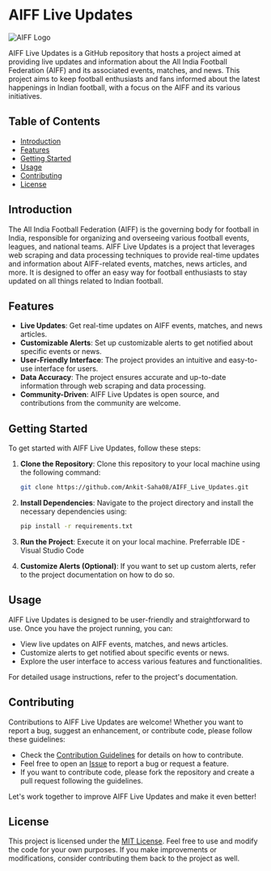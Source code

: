 # AIFF Live Updates

![AIFF Logo](https://github.com/Ankit-Saha08/AIFF.JPG)

AIFF Live Updates is a GitHub repository that hosts a project aimed at providing live updates and information about the All India Football Federation (AIFF) and its associated events, matches, and news. This project aims to keep football enthusiasts and fans informed about the latest happenings in Indian football, with a focus on the AIFF and its various initiatives.

## Table of Contents

- [Introduction](#introduction)
- [Features](#features)
- [Getting Started](#getting-started)
- [Usage](#usage)
- [Contributing](#contributing)
- [License](#license)

## Introduction

The All India Football Federation (AIFF) is the governing body for football in India, responsible for organizing and overseeing various football events, leagues, and national teams. AIFF Live Updates is a project that leverages web scraping and data processing techniques to provide real-time updates and information about AIFF-related events, matches, news articles, and more. It is designed to offer an easy way for football enthusiasts to stay updated on all things related to Indian football.

## Features

- **Live Updates**: Get real-time updates on AIFF events, matches, and news articles.
- **Customizable Alerts**: Set up customizable alerts to get notified about specific events or news.
- **User-Friendly Interface**: The project provides an intuitive and easy-to-use interface for users.
- **Data Accuracy**: The project ensures accurate and up-to-date information through web scraping and data processing.
- **Community-Driven**: AIFF Live Updates is open source, and contributions from the community are welcome.

## Getting Started

To get started with AIFF Live Updates, follow these steps:

1. **Clone the Repository**: Clone this repository to your local machine using the following command:
   ```bash
   git clone https://github.com/Ankit-Saha08/AIFF_Live_Updates.git
   ```

2. **Install Dependencies**: Navigate to the project directory and install the necessary dependencies using:
   ```bash
   pip install -r requirements.txt
   ```

3. **Run the Project**: Execute it on your local machine. Preferrable IDE - Visual Studio Code

4. **Customize Alerts (Optional)**: If you want to set up custom alerts, refer to the project documentation on how to do so.

## Usage

AIFF Live Updates is designed to be user-friendly and straightforward to use. Once you have the project running, you can:

- View live updates on AIFF events, matches, and news articles.
- Customize alerts to get notified about specific events or news.
- Explore the user interface to access various features and functionalities.

For detailed usage instructions, refer to the project's documentation.

## Contributing

Contributions to AIFF Live Updates are welcome! Whether you want to report a bug, suggest an enhancement, or contribute code, please follow these guidelines:

- Check the [Contribution Guidelines](CONTRIBUTING.md) for details on how to contribute.
- Feel free to open an [Issue](https://github.com/Ankit-Saha08/AIFF_Live_Updates/issues) to report a bug or request a feature.
- If you want to contribute code, please fork the repository and create a pull request following the guidelines.

Let's work together to improve AIFF Live Updates and make it even better!

## License

This project is licensed under the [MIT License](LICENSE). Feel free to use and modify the code for your own purposes. If you make improvements or modifications, consider contributing them back to the project as well.
